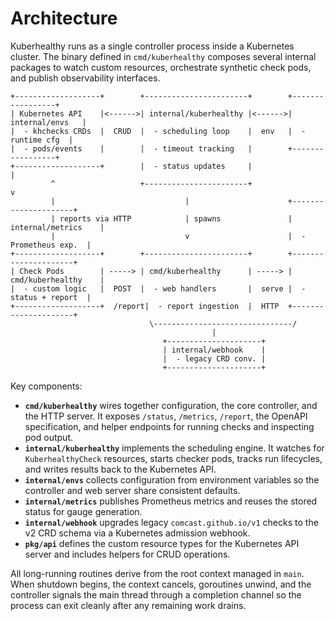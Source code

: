 # Architecture

Kuberhealthy runs as a single controller process inside a Kubernetes cluster.
The binary defined in `cmd/kuberhealthy` composes several internal packages to
watch custom resources, orchestrate synthetic check pods, and publish
observability interfaces.

```
+-------------------+        +-----------------------+        +-----------------+
| Kubernetes API    |<------>| internal/kuberhealthy |<------>| internal/envs   |
|  - khchecks CRDs  |  CRUD  |  - scheduling loop    |  env   |  - runtime cfg  |
|  - pods/events    |        |  - timeout tracking   |        +-----------------+
+-------------------+        |  - status updates     |                  |
         ^                   +-----------------------+                  v
         |                             |                      +---------------------+
         | reports via HTTP            | spawns               | internal/metrics    |
         |                             v                      |  - Prometheus exp.  |
+-------------------+        +-----------------------+        +---------------------+
| Check Pods        | -----> | cmd/kuberhealthy      | -----> | cmd/kuberhealthy    |
|  - custom logic   |  POST  |  - web handlers       |  serve |  - status + report  |
+-------------------+  /report|  - report ingestion  |  HTTP  +---------------------+
                               \-------------------------------/
                                             |
                                  +---------------------+
                                  | internal/webhook    |
                                  |  - legacy CRD conv. |
                                  +---------------------+
```

Key components:

- **`cmd/kuberhealthy`** wires together configuration, the core controller, and
  the HTTP server. It exposes `/status`, `/metrics`, `/report`, the OpenAPI
  specification, and helper endpoints for running checks and inspecting pod
  output.
- **`internal/kuberhealthy`** implements the scheduling engine. It watches for
  `KuberhealthyCheck` resources, starts checker pods, tracks run lifecycles, and
  writes results back to the Kubernetes API.
- **`internal/envs`** collects configuration from environment variables so the
  controller and web server share consistent defaults.
- **`internal/metrics`** publishes Prometheus metrics and reuses the stored
  status for gauge generation.
- **`internal/webhook`** upgrades legacy `comcast.github.io/v1` checks to the
  v2 CRD schema via a Kubernetes admission webhook.
- **`pkg/api`** defines the custom resource types for the Kubernetes API server
  and includes helpers for CRUD operations.

All long-running routines derive from the root context managed in `main`. When
shutdown begins, the context cancels, goroutines unwind, and the controller
signals the main thread through a completion channel so the process can exit
cleanly after any remaining work drains.

